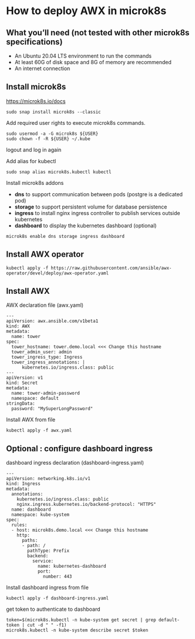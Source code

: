 # How to deploy AWX in microk8s

## What you’ll need (not tested with other microk8s specifications)
- An Ubuntu 20.04 LTS environment to run the commands
- At least 60G of disk space and 8G of memory are recommended
- An internet connection

## Install microk8s
https://microk8s.io/docs

```
sudo snap install microk8s --classic
```

Add required user rights to execute microk8s commands.

```
sudo usermod -a -G microk8s ${USER}
sudo chown -f -R ${USER} ~/.kube
```
logout and log in again

Add alias for kubectl
```
sudo snap alias microk8s.kubectl kubectl
```

Install microk8s addons
- **dns** to support communication between pods (postgre is a dedicated pod)
- **storage** to support persistent volume for database persistence
- **ingress** to install nginx ingress controller to publish services outside kubernetes
- **dashboard** to display the kubernetes dashboard (optional)
```
microk8s enable dns storage ingress dashboard
````

## Install AWX operator
```
kubectl apply -f https://raw.githubusercontent.com/ansible/awx-operator/devel/deploy/awx-operator.yaml
````

## Install AWX
AWX declaration file (awx.yaml)
```
---
apiVersion: awx.ansible.com/v1beta1
kind: AWX
metadata:
  name: tower
spec:
  tower_hostname: tower.demo.local <<< Change this hostname
  tower_admin_user: admin
  tower_ingress_type: Ingress
  tower_ingress_annotations: |
      kubernetes.io/ingress.class: public
---
apiVersion: v1
kind: Secret
metadata:
  name: tower-admin-password
  namespace: default
stringData:
  password: "MySuperLongPassword"
```

Install AWX from file

```
kubectl apply -f awx.yaml
```

## Optional : configure dashboard ingress
dashboard ingress declaration (dashboard-ingress.yaml)
```
---
apiVersion: networking.k8s.io/v1
kind: Ingress
metadata:
  annotations:
    kubernetes.io/ingress.class: public
    nginx.ingress.kubernetes.io/backend-protocol: "HTTPS"
  name: dashboard
  namespace: kube-system
spec:
  rules:
  - host: microk8s.demo.local <<< Change this hostname
    http:
      paths:
      - path: /
        pathType: Prefix
        backend:
          service:
            name: kubernetes-dashboard
            port:
              number: 443
```

Install dashboard ingress from file

```
kubectl apply -f dashboard-ingress.yaml
```

get token to authenticate to dashboard

```
token=$(microk8s.kubectl -n kube-system get secret | grep default-token | cut -d " " -f1)
microk8s.kubectl -n kube-system describe secret $token
```

